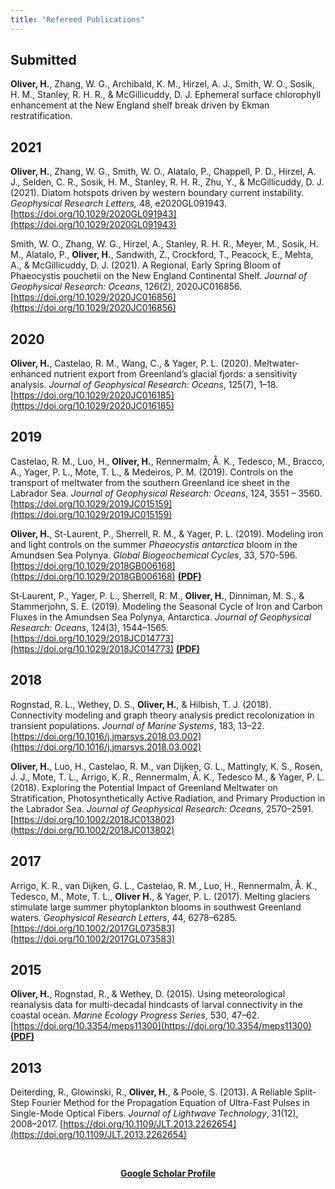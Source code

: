```yaml
---
title: "Refereed Publications"
---
```

## Submitted
**Oliver, H.**, Zhang, W. G., Archibald, K. M., Hirzel, A. J., Smith, W. O., Sosik, H. M., Stanley, R. H. R., & McGillicuddy, D. J. Ephemeral surface chlorophyll enhancement at the New England shelf break driven by Ekman restratification.

## 2021
**Oliver, H.**, Zhang, W. G., Smith, W. O., Alatalo, P., Chappell, P. D., Hirzel, A. J., Selden, C. R., Sosik, H. M., Stanley, R. H. R., Zhu, Y., & McGillicuddy, D. J. (2021). Diatom hotspots driven by western boundary current instability. *Geophysical Research Letters,* 48, e2020GL091943. [https://doi.org/10.1029/2020GL091943](https://doi.org/10.1029/2020GL091943)

Smith, W. O., Zhang, W. G., Hirzel, A., Stanley, R. H. R., Meyer, M., Sosik, H. M., Alatalo, P., **Oliver, H.**, Sandwith, Z., Crockford, T., Peacock, E., Mehta, A., & McGillicuddy, D. J. (2021). A Regional, Early Spring Bloom of Phaeocystis pouchetii on the New England Continental Shelf. *Journal of Geophysical Research: Oceans*, 126(2), 2020JC016856. [https://doi.org/10.1029/2020JC016856](https://doi.org/10.1029/2020JC016856)

## 2020

**Oliver, H.**, Castelao, R. M., Wang, C., & Yager, P. L. (2020). Meltwater-enhanced nutrient export from Greenland’s glacial fjords: a sensitivity analysis. *Journal of Geophysical Research: Oceans*, 125(7), 1–18. [https://doi.org/10.1029/2020JC016185](https://doi.org/10.1029/2020JC016185)
 
## 2019

Castelao, R. M., Luo, H., **Oliver, H.**, Rennermalm, Å. K., Tedesco, M., Bracco, A., Yager, P. L., Mote, T. L., & Medeiros, P. M. (2019). Controls on the transport of meltwater from the southern Greenland ice sheet in the Labrador Sea. *Journal of Geophysical Research: Oceans*, 124, 3551 – 3560. [https://doi.org/10.1029/2019JC015159](https://doi.org/10.1029/2019JC015159)

**Oliver, H.**, St-Laurent, P., Sherrell, R. M., & Yager, P. L. (2019). Modeling iron and light controls on the summer *Phaeocystis antarctica* bloom in the Amundsen Sea Polynya. *Global Biogeochemical Cycles*, 33, 570-596. [https://doi.org/10.1029/2018GB006168](https://doi.org/10.1029/2018GB006168) **[(PDF)](https://hildeoliver.github.io/papers/Oliver_et_al-2019-Global_Biogeochemical_Cycles.pdf)**

St‐Laurent, P., Yager, P. L., Sherrell, R. M., **Oliver, H.**, Dinniman, M. S., & Stammerjohn, S. E. (2019). Modeling the Seasonal Cycle of Iron and Carbon Fluxes in the Amundsen Sea Polynya, Antarctica. *Journal of Geophysical Research: Oceans*, 124(3), 1544–1565. [https://doi.org/10.1029/2018JC014773](https://doi.org/10.1029/2018JC014773) **[(PDF)](https://hildeoliver.github.io/papers/St-Laurent_et_al-2019-Journal_of_Geophysical_Research__Oceans.pdf)**

## 2018
Rognstad, R. L., Wethey, D. S., **Oliver, H.**, & Hilbish, T. J. (2018). Connectivity modeling and graph theory analysis predict recolonization in transient populations. *Journal of Marine Systems*, 183, 13–22. [https://doi.org/10.1016/j.jmarsys.2018.03.002](https://doi.org/10.1016/j.jmarsys.2018.03.002)

**Oliver, H.**, Luo, H., Castelao, R. M., van Dijken, G. L., Mattingly, K. S., Rosen, J. J., Mote, T. L., Arrigo, K. R., Rennermalm, Å. K., Tedesco M., & Yager, P. L. (2018). Exploring the Potential Impact of Greenland Meltwater on Stratification, Photosynthetically Active Radiation, and Primary Production in the Labrador Sea. *Journal of Geophysical Research: Oceans*, 2570–2591. [https://doi.org/10.1002/2018JC013802](https://doi.org/10.1002/2018JC013802)

## 2017
Arrigo, K. R., van Dijken, G. L., Castelao, R. M., Luo, H., Rennermalm, Å. K., Tedesco, M., Mote, T. L., **Oliver H.**, & Yager, P. L. (2017). Melting glaciers stimulate large summer phytoplankton blooms in southwest Greenland waters. *Geophysical Research Letters*, 44, 6278–6285. [https://doi.org/10.1002/2017GL073583](https://doi.org/10.1002/2017GL073583)

## 2015
**Oliver, H.**, Rognstad, R., & Wethey, D. (2015). Using meteorological reanalysis data for multi-decadal hindcasts of larval connectivity in the coastal ocean. *Marine Ecology Progress Series*, 530, 47–62. [https://doi.org/10.3354/meps11300](https://doi.org/10.3354/meps11300) **[(PDF)](https://hildeoliver.github.io/papers/m530p047.pdf)**

## 2013
Deiterding, R., Glowinski, R., **Oliver, H.**, & Poole, S. (2013). A Reliable Split-Step Fourier Method for the Propagation Equation of Ultra-Fast Pulses in Single-Mode Optical Fibers. *Journal of Lightwave Technology*, 31(12), 2008–2017. [https://doi.org/10.1109/JLT.2013.2262654](https://doi.org/10.1109/JLT.2013.2262654)


<br>
<p align="center"><strong><a href="https://scholar.google.com/citations?user=FwMvxsMAAAAJ&hl=en&oi=ao">Google Scholar Profile</a></strong></p>
<br>

